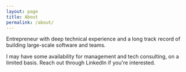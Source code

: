 ```yaml
---
layout: page
title: About
permalink: /about/
---
```


Entrepreneur with deep technical experience and a long track record
of building large-scale software and teams.

I may have some availability for management and tech consulting,
on a limited basis. Reach out through LinkedIn if you're interested.
